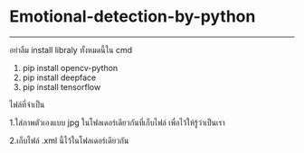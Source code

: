 # Emotional-detection-by-python
----------------------------------------
อย่าลืม install libraly ทั้งหมดนี้ใน cmd 
1. pip install opencv-python
2. pip install deepface
3. pip install tensorflow

ไฟล์ที่จำเป็น
<p>1.ใส่ภาพตัวเองแบบ jpg ในโฟลเดอร์เดียวกันที่เก็บไฟล์ เพื่อไว้ให้รู้ว่าเป็นเรา
</p>
<p>2.เก็บไฟล์ .xml นี้ไว้ในโฟลเดอร์เดียวกัน
</p>
